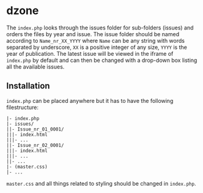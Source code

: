 dzone
=====

The `index.php` looks through the issues folder for sub-folders (issues) and
orders the files by year and issue. The issue folder should be named according
to `Name_nr_XX_YYYY` where `Name` can be any string with words separated by
underscore, `XX` is a positive integer of any size, `YYYY` is the year of
publication. The latest issue will be viewed in the iframe of `index.php` by
default and can then be changed with a drop-down box listing all the available
issues.

Installation
------------

`index.php` can be placed anywhere but it has to have the following
filestructure:

    |- index.php
    |- issues/
    ||- Issue_nr_01_0001/
    |||- index.html
    |||- ...
    ||- Issue_nr_02_0001/
    |||- index.html
    |||- ...
    ||- ...
    |- (master.css)
    |- ...

`master.css` and all things related to styling should be changed in `index.php`.

